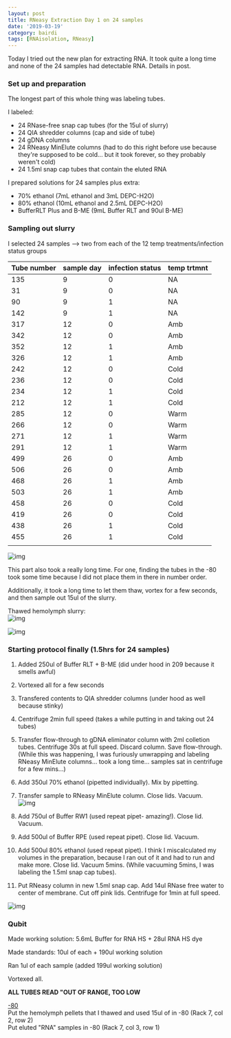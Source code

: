 ```yaml
---
layout: post
title: RNeasy Extraction Day 1 on 24 samples
date: '2019-03-19'
category: bairdi
tags: [RNAisolation, RNeasy]
---
```

Today I tried out the new plan for extracting RNA. It took quite a long time and none of the 24 samples had detectable RNA. Details in post.

### Set up and preparation
The longest part of this whole thing was labeling tubes. 

I labeled:
- 24 RNase-free snap cap tubes (for the 15ul of slurry)      
- 24 QIA shredder columns (cap and side of tube)
- 24 gDNA columns 
- 24 RNeasy MinElute columns (had to do this right before use because they're supposed to be cold... but it took forever, so they probably weren't cold)
- 24 1.5ml snap cap tubes that contain the eluted RNA

I prepared solutions for 24 samples plus extra:    
- 70% ethanol (7mL ethanol and 3mL DEPC-H2O)
- 80% ethanol (10mL ethanol and 2.5mL DEPC-H2O)
- BufferRLT Plus and B-ME (9mL Buffer RLT and 90ul B-ME)

### Sampling out slurry
I selected 24 samples --> two from each of the 12 temp treatments/infection status groups     

| Tube number | sample day | infection status | temp trtmnt |
|-------------|------------|------------------|-------------|
| 135         | 9          | 0                | NA          |
| 31          | 9          | 0                | NA          |
| 90          | 9          | 1                | NA          |
| 142         | 9          | 1                | NA          |
| 317         | 12         | 0                | Amb         |
| 342         | 12         | 0                | Amb         |
| 352         | 12         | 1                | Amb         |
| 326         | 12         | 1                | Amb         |
| 242         | 12         | 0                | Cold        |
| 236         | 12         | 0                | Cold        |
| 234         | 12         | 1                | Cold        |
| 212         | 12         | 1                | Cold        |
| 285         | 12         | 0                | Warm        |
| 266         | 12         | 0                | Warm        |
| 271         | 12         | 1                | Warm        |
| 291         | 12         | 1                | Warm        |
| 499         | 26         | 0                | Amb         |
| 506         | 26         | 0                | Amb         |
| 468         | 26         | 1                | Amb         |
| 503         | 26         | 1                | Amb         |
| 458         | 26         | 0                | Cold        |
| 419         | 26         | 0                | Cold        |
| 438         | 26         | 1                | Cold        |
| 455         | 26         | 1                | Cold        |
|             |            |                  |             |

![img](../notebook-images/031919-RNeasy-24sample/31919-sampels.JPG)

This part also took a really long time. For one, finding the tubes in the -80 took some time because I did not place them in there in number order.       

Additionally, it took a long time to let them thaw, vortex for a few seconds, and then sample out 15ul of the slurry. 

Thawed hemolymph slurry:    
![img](../notebook-images/031919-RNeasy-24sample/thawed-hemo.JPG)

![img](../notebook-images/031919-RNeasy-24sample/31919-board-RNeasy-plan.JPG)

### Starting protocol finally (1.5hrs for 24 samples)
1. Added 250ul of Buffer RLT + B-ME (did under hood in 209 because it smells awful)
2. Vortexed all for a few seconds
3. Transfered contents to QIA shredder columns (under hood as well because stinky)
4. Centrifuge 2min full speed (takes a while putting in and taking out 24 tubes)
5. Transfer flow-through to gDNA eliminator column with 2ml colletion tubes. Centrifuge 30s at full speed. Discard column. Save flow-through. (While this was happening, I was furiously unwrapping and labeling RNeasy MinElute columns... took a long time... samples sat in centrifuge for a few mins...)
6. Add 350ul 70% ethanol (pipetted individually). Mix by pipetting.
7. Transfer sample to RNeasy MinElute column. Close lids. Vacuum.      
![img](../notebook-images/031919-RNeasy-24sample/vacuum.JPG)

8. Add 750ul of Buffer RW1 (used repeat pipet- amazing!). Close lid. Vacuum.
9. Add 500ul of Buffer RPE (used repeat pipet). Close lid. Vacuum. 
10. Add 500ul 80% ethanol (used repeat pipet). I think I miscalculated my volumes in the preparation, because I ran out of it and had to run and make more. Close lid. Vacuum 5mins. (While vacuuming 5mins, I was labeling the 1.5ml snap cap tubes).
11. Put RNeasy column in new 1.5ml snap cap. Add 14ul RNase free water to center of membrane. Cut off pink lids. Centrifuge for 1min at full speed. 

![img](../notebook-images/031919-RNeasy-24sample/elution.JPG)

### Qubit
Made working solution: 5.6mL Buffer for RNA HS + 28ul RNA HS dye        

Made standards: 10ul of each + 190ul working solution

Ran 1ul of each sample (added 199ul working solution)

Vortexed all.

**ALL TUBES READ "OUT OF RANGE, TOO LOW**

[-80](https://docs.google.com/spreadsheets/d/1Qsvz3QTURlPF_hX05BQxjom3484WuMfqQ1ILl9LEljU/edit#gid=2006985773)     
Put the hemolymph pellets that I thawed and used 15ul of in -80 (Rack 7, col 2, row 2)     
Put eluted "RNA" samples in -80 (Rack 7, col 3, row 1)
